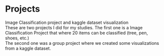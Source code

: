 # Projects
 Image Classification project and kaggle dataset visualization <br>
These are two projects I did for my studies. The first one is a Image Classification Project that where 20 items can be classified (tree, pen, shoes, etc.) <br>
The second one was a group project where we created some visualizations from a kaggle dataset.
